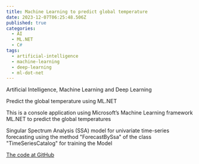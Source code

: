 ```yaml
---
title: Machine Learning to predict global temperature
date: 2023-12-07T06:25:48.506Z
published: true
categories:
  - AI
  - ML.NET
  - C#
tags:
  - artificial-intelligence
  - machine-learning
  - deep-learning
  - ml-dot-net
---
```



Artificial Intelligence, Machine Learning and Deep Learning

Predict the global temperature using ML.NET

This is a console application using Microsoft’s Machine Learning framework ML.NET to predict the global temperatures

Singular Spectrum Analysis (SSA) model for univariate time-series forecasting using
the method "ForecastBySsa" of the class "TimeSeriesCatalog" for training the Model

<a href="https://github.com/persteenolsen/GlobalTemperatureML" target="_blank">The code at GitHub</a>





